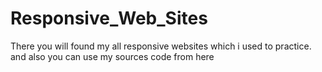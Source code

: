 # Responsive_Web_Sites
There you will found my all responsive websites which i used to practice. and also you can use my sources code from here
